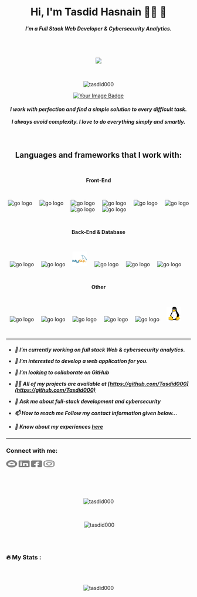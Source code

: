 <link href="https://cdn.jsdelivr.net/npm/bootstrap@5.0.2/dist/css/bootstrap.min.css" rel="stylesheet"
    integrity="sha384-EVSTQN3/azprG1Anm3QDgpJLIm9Nao0Yz1ztcQTwFspd3yD65VohhpuuCOmLASjC" crossorigin="anonymous">
<h1 align="center">Hi, I'm Tasdid Hasnain 👋🏾 🙂</h1>
<h5 align="center">I'm a Full Stack Web Developer & Cybersecurity Analytics.</h5>
<br><br>
<p align="center">
    <img src="https://user-images.githubusercontent.com/55389276/140866485-8fb1c876-9a8f-4d6a-98dc-08c4981eaf70.gif"
        height="200px",
        />
</p><br>
<p align="center"> <img src="https://komarev.com/ghpvc/?username=tasdid000&label=Profile%20views&color=0e75b6&style=flat" alt="tasdid000" /> 
</p>
<p align="center">
    <a href="https://tryhackme.com/p/hackerbd">
        <img src="https://tryhackme-badges.s3.amazonaws.com/0v3rr1d3.png" alt="Your Image Badge" />
    </a>
</p>
<h5 align="center">I work with perfection and find a simple solution to every difficult task.<br><br>
I always avoid complexity. I love to do everything simply and smartly.</h5>
<br>
<h2 align="center">Languages and frameworks that I work with:</h2>
<br>
<p align="center"><b>Front-End</b></p>
<br>

<p align="center"> 
    <img src="https://user-images.githubusercontent.com/25181517/183897015-94a058a6-b86e-4e42-a37f-bf92061753e5.png" height="40" alt="go logo" />
    <img width="12" />
    <img src="https://user-images.githubusercontent.com/25181517/186150365-da1eccce-6201-487c-8649-45e9e99435fd.png" height="40" alt="go logo" />
    <img width="12" />
    <img src="https://user-images.githubusercontent.com/25181517/117447155-6a868a00-af3d-11eb-9cfe-245df15c9f3f.png" height="40" alt="go logo" />
    <img width="12" />
    <img src="https://user-images.githubusercontent.com/25181517/186150304-1568ffdf-4c62-4bdc-9cf1-8d8efcea7c5b.png" height="40" alt="go logo" />
    <img width="12" />
    <img src="https://user-images.githubusercontent.com/25181517/202896760-337261ed-ee92-4979-84c4-d4b829c7355d.png" height="40" alt="go logo" />
    <img width="12" />
    <img src="https://user-images.githubusercontent.com/25181517/183898054-b3d693d4-dafb-4808-a509-bab54cf5de34.png" height="40" alt="go logo" />
    <img width="12" />
    <img src="https://user-images.githubusercontent.com/25181517/192158954-f88b5814-d510-4564-b285-dff7d6400dad.png" height="40" alt="go logo" />
    <img width="12" />
    <img src="https://user-images.githubusercontent.com/25181517/183898674-75a4a1b1-f960-4ea9-abcb-637170a00a75.png" height="40" alt="go logo" />
    <img width="12" />
</p>
<br>
<p align="center"><b>Back-End & Database</b></p>
<br>
<p align="center"> 
    <img src="https://cdn.worldvectorlogo.com/logos/django.svg" height="40" alt="go logo" />
    <img width="12" />
    <img src="https://www.vectorlogo.zone/logos/getpostman/getpostman-icon.svg" height="40" alt="go logo" />
    <img width="12" />
    <img src="https://raw.githubusercontent.com/devicons/devicon/master/icons/mysql/mysql-original-wordmark.svg" height="40" alt="go logo" />
    <img width="12" />
    <img src="https://seeklogo.com/images/X/xampp-logo-1C1A9E3689-seeklogo.com.png" height="40" alt="go logo" />
    <img width="12" />
    <img src="https://www.vectorlogo.zone/logos/git-scm/git-scm-icon.svg" height="40" alt="go logo" />
    <img width="12" />
    <img src="https://user-images.githubusercontent.com/25181517/189716855-2c69ca7a-5149-4647-936d-780610911353.png" height="40" alt="go logo" />
    <img width="12" />
</p>
<br>
<p align="center"><b>Other</b></p><br>
<p align="center"> 
    <img src="https://user-images.githubusercontent.com/25181517/183423507-c056a6f9-1ba8-4312-a350-19bcbc5a8697.png" height="40" alt="go logo" />
    <img width="12" />
    <img src="https://user-images.githubusercontent.com/25181517/117201156-9a724800-adec-11eb-9a9d-3cd0f67da4bc.png" height="40" alt="go logo" />
    <img width="12" />
    <img src="https://user-images.githubusercontent.com/25181517/192106073-90fffafe-3562-4ff9-a37e-c77a2da0ff58.png" height="40" alt="go logo" />
    <img width="12" />
    <img src="https://user-images.githubusercontent.com/25181517/192106070-46255bcf-65e6-4c6b-a296-bf8d0d8fb2a7.png" height="40" alt="go logo" />
    <img width="12" />
    <img src="https://user-images.githubusercontent.com/25181517/183896132-54262f2e-6d98-41e3-8888-e40ab5a17326.png" height="40" alt="go logo" />
    <img width="12" />
    <img src="https://raw.githubusercontent.com/devicons/devicon/master/icons/linux/linux-original.svg" height="40" alt="go logo" />
    <img width="12" />
</p>
<br>
<hr>
<h5>
    
- 🔭 I’m currently working on **full stack Web & cybersecurity analytics.**

- 🌱 I’m interested to develop a **web application for you.**

- 👯 I’m looking to collaborate on **GitHub**

- 👨‍💻 All of my projects are available at [https://github.com/Tasdid000](https://github.com/Tasdid000)

- 💬 Ask me about **full-stack development and cybersecurity**

- 📫 How to reach me **Follow my contact information given below...**

- 📄 Know about my experiences [here](https://www.canva.com/design/DAGJrmKNFtQ/1kPRc78S-qLlF7dLVThkhg/edit?utm_content=DAGJrmKNFtQ&utm_campaign=designshare&utm_medium=link2&utm_source=sharebutton)
</h5>
<hr>


<h3 align="left">Connect with me:</h3>
<p align="left">
    <p dir="auto"><a href="mailto:tasdidhasnain@gmail.com"><img src="SVG/email.svg" alt="github" height="20" width="30" style="max-width: 100%;"></a>
<a href="https://www.linkedin.com/in/tasdid-hasnain-2b164822a/" rel="nofollow"><img src="SVG/linkedin-brands.svg" height="20" width="30" style="max-width: 100%;"></a>
<a href="https://www.facebook.com/TasdidHasnainSiam/" rel="nofollow"><img src="SVG/facebook-square-brands.svg" alt="facebook" height="20" width="30" style="max-width: 100%;"></a>
<a href="https://www.instagram.com/tasdid_hasnain/" rel="nofollow"><img src="SVG/instagram-brands.svg" alt="instagram" height="20" width="30" style="max-width: 100%;"></a>
</p>
</p>

<br><br><br>
<p align="center"><img align="center" src="https://github-readme-stats.vercel.app/api/top-langs?username=tasdid000&show_icons=true&locale=en&layout=compact" height="200" alt="tasdid000" /></p>
    <br>
<p align="center">&nbsp;<img align="center" src="https://github-readme-stats.vercel.app/api?username=tasdid000&show_icons=true&locale=en" height="200" alt="tasdid000" /></p>
<br><br>
<h3 align="left">🔥 My Stats :</h3>
<br><br>
<div align="center">
<p><img src="https://github-readme-streak-stats.herokuapp.com/?user=tasdid000&locale=en&mode=daily&hide_border=false&border_radius=5&order=3" height="200" alt="tasdid000" /></p>
</div>
